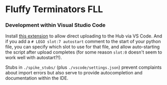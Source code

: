 # Fluffy Terminators FLL 

### Development within Visual Studio Code

Install [this extension](https://marketplace.visualstudio.com/items?itemName=PeterStaev.lego-spikeprime-mindstorms-vscode) to allow direct uploading to the Hub via VS Code.
And if you add a `# LEGO slot:7 autostart` comment to the start of your python file,
you can specify which slot to use for that file, and allow auto-starting the script after
upload completes (for some reason `slot:0` doesn't seem to work well with autostart?!).

Stubs in `./spike_stubs/` (plus `./vscode/settings.json`) prevent complaints about import
errors but also serve to provide autocompletion and documentation within the IDE.
